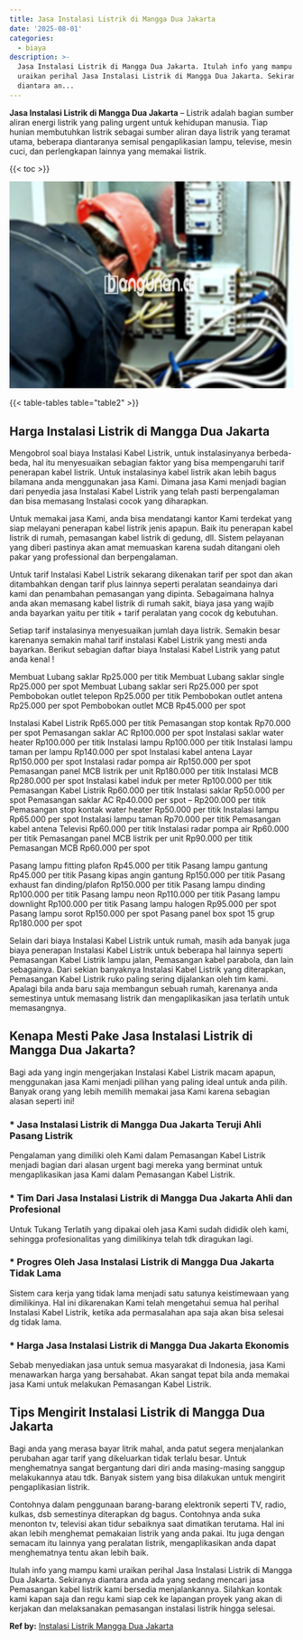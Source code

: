 ```yaml
---
title: Jasa Instalasi Listrik di Mangga Dua Jakarta
date: '2025-08-01'
categories:
  - biaya
description: >-
  Jasa Instalasi Listrik di Mangga Dua Jakarta. Itulah info yang mampu kami
  uraikan perihal Jasa Instalasi Listrik di Mangga Dua Jakarta. Sekiranya
  diantara an...
---
```


**Jasa Instalasi Listrik di Mangga Dua Jakarta** – Listrik adalah bagian sumber aliran energi listrik yang paling urgent untuk kehidupan manusia. Tiap hunian membutuhkan listrik sebagai sumber aliran daya listrik yang teramat utama, beberapa diantaranya semisal pengaplikasian lampu, televise, mesin cuci, dan perlengkapan lainnya yang memakai listrik.

{{< toc >}}

![Jasa Instalasi Listrik di Mangga Dua Jakarta](/images/instalasi-listrik-murah38.png)

{{< table-tables table="table2" >}}

## Harga Instalasi Listrik di Mangga Dua Jakarta

Mengobrol soal biaya Instalasi Kabel Listrik, untuk instalasinyanya berbeda-beda, hal itu menyesuaikan sebagian faktor yang bisa mempengaruhi tarif penerapan kabel listrik. Untuk instalasinya kabel listrik akan lebih bagus bilamana anda menggunakan jasa Kami. Dimana jasa Kami menjadi bagian dari penyedia jasa Instalasi Kabel Listrik yang telah pasti berpengalaman dan bisa memasang Instalasi cocok yang diharapkan.

Untuk memakai jasa Kami, anda bisa mendatangi kantor Kami terdekat yang siap melayani penerapan kabel listrik jenis apapun. Baik itu penerapan kabel listrik di rumah, pemasangan kabel listrik di gedung, dll. Sistem pelayanan yang diberi pastinya akan amat memuaskan karena sudah ditangani oleh pakar yang professional dan berpengalaman.

Untuk tarif Instalasi Kabel Listrik sekarang dikenakan tarif per spot dan akan ditambahkan dengan tarif plus lainnya seperti peralatan seandainya dari kami dan penambahan pemasangan yang dipinta. Sebagaimana halnya anda akan memasang kabel listrik di rumah sakit, biaya jasa yang wajib anda bayarkan yaitu per titik + tarif peralatan yang cocok dg kebutuhan.

Setiap tarif instalasinya menyesuaikan jumlah daya listrik. Semakin besar karenanya semakin mahal tarif instalasi Kabel Listrik yang mesti anda bayarkan. Berikut sebagian daftar biaya Instalasi Kabel Listrik yang patut anda kenal !

Membuat Lubang saklar Rp25.000 per titik Membuat Lubang saklar single Rp25.000 per spot Membuat Lubang saklar seri Rp25.000 per spot Pembobokan outlet telepon Rp25.000 per titik Pembobokan outlet antena Rp25.000 per spot Pembobokan outlet MCB Rp45.000 per spot

Instalasi Kabel Listrik Rp65.000 per titik Pemasangan stop kontak Rp70.000 per spot Pemasangan saklar AC Rp100.000 per spot Instalasi saklar water heater Rp100.000 per titik Instalasi lampu Rp100.000 per titik Instalasi lampu taman per lampu Rp140.000 per spot Instalasi kabel antena Layar Rp150.000 per spot Instalasi radar pompa air Rp150.000 per spot Pemasangan panel MCB listrik per unit Rp180.000 per titik Instalasi MCB Rp280.000 per spot Instalasi kabel induk per meter Rp100.000 per titik Pemasangan Kabel Listrik Rp60.000 per titik Instalasi saklar Rp50.000 per spot Pemasangan saklar AC Rp40.000 per spot – Rp200.000 per titik Pemasangan stop kontak water heater Rp50.000 per titik Instalasi lampu Rp65.000 per spot Instalasi lampu taman Rp70.000 per titik Pemasangan kabel antena Televisi Rp60.000 per titik Instalasi radar pompa air Rp60.000 per titik Pemasangan panel MCB listrik per unit Rp90.000 per titik Pemasangan MCB Rp60.000 per spot

Pasang lampu fitting plafon Rp45.000 per titik Pasang lampu gantung Rp45.000 per titik Pasang kipas angin gantung Rp150.000 per titik Pasang exhaust fan dinding/plafon Rp150.000 per titik Pasang lampu dinding Rp100.000 per titik Pasang lampu neon Rp110.000 per titik Pasang lampu downlight Rp100.000 per titik Pasang lampu halogen Rp95.000 per spot Pasang lampu sorot Rp150.000 per spot Pasang panel box spot 15 grup Rp180.000 per spot

Selain dari biaya Instalasi Kabel Listrik untuk rumah, masih ada banyak juga biaya penerapan Instalasi Kabel Listrik untuk beberapa hal lainnya seperti Pemasangan Kabel Listrik lampu jalan, Pemasangan kabel parabola, dan lain sebagainya. Dari sekian banyaknya Instalasi Kabel Listrik yang diterapkan, Pemasangan Kabel Listrik ruko paling sering dijalankan oleh tim kami. Apalagi bila anda baru saja membangun sebuah rumah, karenanya anda semestinya untuk memasang listrik dan mengaplikasikan jasa terlatih untuk memasangnya.

## Kenapa Mesti Pake Jasa Instalasi Listrik di Mangga Dua Jakarta?

Bagi ada yang ingin mengerjakan Instalasi Kabel Listrik macam apapun, menggunakan jasa Kami menjadi pilihan yang paling ideal untuk anda pilih. Banyak orang yang lebih memilih memakai jasa Kami karena sebagian alasan seperti ini!

### \* Jasa Instalasi Listrik di Mangga Dua Jakarta Teruji Ahli Pasang Listrik

Pengalaman yang dimiliki oleh Kami dalam Pemasangan Kabel Listrik menjadi bagian dari alasan urgent bagi mereka yang berminat untuk mengaplikasikan jasa Kami dalam Pemasangan Kabel Listrik.

### \* Tim Dari Jasa Instalasi Listrik di Mangga Dua Jakarta Ahli dan Profesional

Untuk Tukang Terlatih yang dipakai oleh jasa Kami sudah dididik oleh kami, sehingga profesionalitas yang dimilikinya telah tdk diragukan lagi.

### \* Progres Oleh Jasa Instalasi Listrik di Mangga Dua Jakarta Tidak Lama

Sistem cara kerja yang tidak lama menjadi satu satunya keistimewaan yang dimilikinya. Hal ini dikarenakan Kami telah mengetahui semua hal perihal Instalasi Kabel Listrik, ketika ada permasalahan apa saja akan bisa selesai dg tidak lama.

### \* Harga Jasa Instalasi Listrik di Mangga Dua Jakarta Ekonomis

Sebab menyediakan jasa untuk semua masyarakat di Indonesia, jasa Kami menawarkan harga yang bersahabat. Akan sangat tepat bila anda memakai jasa Kami untuk melakukan Pemasangan Kabel Listrik.

## Tips Mengirit Instalasi Listrik di Mangga Dua Jakarta


Bagi anda yang merasa bayar litrik mahal, anda patut segera menjalankan perubahan agar tarif yang dikeluarkan tidak terlalu besar. Untuk menghematnya sangat bergantung dari diri anda masing-masing sanggup melakukannya atau tdk. Banyak sistem yang bisa dilakukan untuk mengirit pengaplikasian listrik.

Contohnya dalam penggunaan barang-barang elektronik seperti TV, radio, kulkas, dsb semestinya diterapkan dg bagus. Contohnya anda suka menonton tv, televisi akan tidur sebaiknya saat dimatikan terutama. Hal ini akan lebih menghemat pemakaian listrik yang anda pakai. Itu juga dengan semacam itu lainnya yang peralatan listrik, mengaplikasikan anda dapat menghematnya tentu akan lebih baik.

Itulah info yang mampu kami uraikan perihal Jasa Instalasi Listrik di Mangga Dua Jakarta. Sekiranya diantara anda ada yang sedang mencari jasa Pemasangan kabel listrik kami bersedia menjalankannya. Silahkan kontak kami kapan saja dan regu kami siap cek ke lapangan proyek yang akan di kerjakan dan melaksanakan pemasangan instalasi listrik hingga selesai.

**Ref by:** [Instalasi Listrik Mangga Dua Jakarta](https://id.wikipedia.org/wiki/Instalasi)
